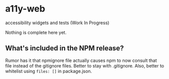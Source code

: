 # a11y-web
accessibility widgets and tests (Work In Progress)

Nothing is complete here yet.


## What's included in the NPM release?
Rumor has it that npmignore file actually causes npm to now consult that file instead of the gitignore files. Better to stay with .gitignore. Also, better to whitelist using `files: []` in package.json.
